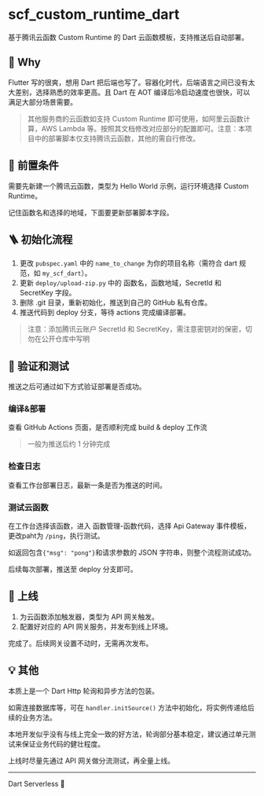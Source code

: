 # scf_custom_runtime_dart

基于腾讯云函数 Custom Runtime 的 Dart 云函数模板，支持推送后自动部署。

## 🤔 Why

Flutter 写的很爽，想用 Dart 把后端也写了。容器化时代，后端语言之间已没有太大差别，选择熟悉的效率更高。且 Dart 在 AOT 编译后冷启动速度也很快，可以满足大部分场景需要。

> 其他服务商的云函数如支持 Custom Runtime 即可使用，如阿里云函数计算，AWS Lambda 等。按照其文档修改对应部分的配置即可。注意：本项目中的部署脚本仅支持腾讯云函数，其他的需自行修改。

## 📌 前置条件

需要先新建一个腾讯云函数，类型为 Hello World 示例，运行环境选择 Custom Runtime。

记住函数名和选择的地域，下面要更新部署脚本字段。

## 🪜 初始化流程

1. 更改 `pubspec.yaml` 中的 `name_to_change` 为你的项目名称（需符合 dart 规范，如 `my_scf_dart`）。
2. 更新 `deploy/upload-zip.py` 中的 函数名，函数地域，SecretId 和 SecretKey 字段。
3. 删除 .git 目录，重新初始化，推送到自己的 GitHub 私有仓库。
4. 推送代码到 deploy 分支，等待 actions 完成编译部署。

> 注意：添加腾讯云账户 SecretId 和 SecretKey，需注意密钥对的保密，切勿在公开仓库中写明

## 🎯 验证和测试

推送之后可通过如下方式验证部署是否成功。

### 编译&部署

查看 GitHub Actions 页面，是否顺利完成 build & deploy 工作流

> 一般为推送后约 1 分钟完成

### 检查日志

查看工作台部署日志，最新一条是否为推送的时间。

### 测试云函数

在工作台选择该函数，进入 函数管理-函数代码，选择 Api Gateway 事件模板，更改paht为 `/ping`，执行测试。

如返回包含`{"msg": "pong"}`和请求参数的 JSON 字符串，则整个流程测试成功。

后续每次部署，推送至 deploy 分支即可。

## 🥳 上线

1. 为云函数添加触发器，类型为 API 网关触发。
2. 配置好对应的 API 网关服务，并发布到线上环境。

完成了。后续网关设置不动时，无需再次发布。

## 💡 其他

本质上是一个 Dart Http 轮询和异步方法的包装。

如需连接数据库等，可在 `handler.initSource()` 方法中初始化，将实例传递给后续的业务方法。

本地开发似乎没有与线上完全一致的好方法，轮询部分基本稳定，建议通过单元测试来保证业务代码的健壮程度。

上线时尽量先通过 API 网关做分流测试，再全量上线。

---

Dart Serverless 💙